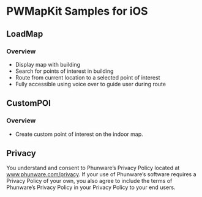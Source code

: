 PWMapKit Samples for iOS
====================

## LoadMap

### Overview
- Display map with building
- Search for points of interest in building
- Route from current location to a selected point of interest
- Fully accessible using voice over to guide user during route

## CustomPOI

### Overview
- Create custom point of interest on the indoor map.


Privacy
-----------
You understand and consent to Phunware’s Privacy Policy located at www.phunware.com/privacy. If your use of Phunware’s software requires a Privacy Policy of your own, you also agree to include the terms of Phunware’s Privacy Policy in your Privacy Policy to your end users.